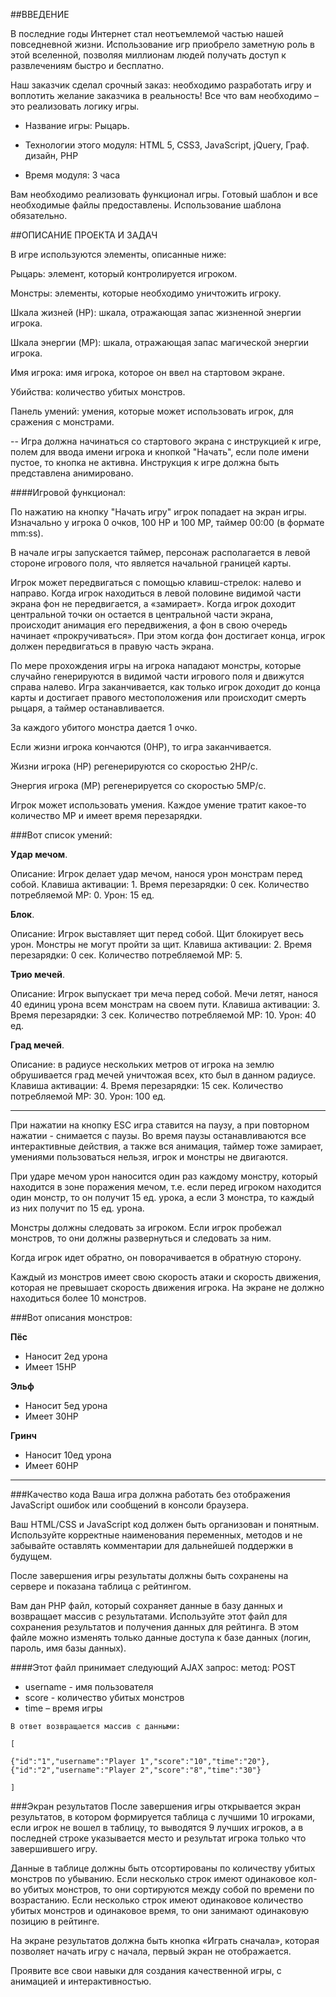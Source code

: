 ##ВВЕДЕНИЕ 

В последние годы Интернет стал неотъемлемой частью нашей повседневной жизни. Использование игр приобрело заметную роль в этой вселенной, позволяя миллионам людей получать доступ к развлечениям быстро и бесплатно. 

Наш заказчик сделал срочный заказ: необходимо разработать игру и воплотить желание заказчика в реальность! Все что вам необходимо – это реализовать логику игры.  

* Название игры: Рыцарь. 

* Технологии этого модуля: HTML 5, CSS3, JavaScript, jQuery, Граф. дизайн, PHP 

* Время модуля: 3 часа 

Вам необходимо реализовать функционал игры. Готовый шаблон и все необходимые файлы предоставлены. Использование шаблона обязательно. 

##ОПИСАНИЕ ПРОЕКТА И ЗАДАЧ 

В игре используются элементы, описанные ниже: 

Рыцарь: элемент, который контролируется игроком. 

Монстры: элементы, которые необходимо уничтожить игроку. 

Шкала жизней (HP): шкала, отражающая запас жизненной энергии игрока. 

Шкала энергии (MP): шкала, отражающая запас магической энергии игрока. 

Имя игрока: имя игрока, которое он ввел на стартовом экране. 

Убийства: количество убитых монстров. 

Панель умений: умения, которые может использовать игрок, для сражения с монстрами. 

 
--
Игра должна начинаться со стартового экрана с инструкцией к игре, полем для ввода имени игрока и кнопкой "Начать", если поле имени пустое, то кнопка не активна. Инструкция к игре должна быть представлена анимировано. 

 

####Игровой функционал: 

По нажатию на кнопку "Начать игру" игрок попадает на экран игры. Изначально у игрока 0 очков, 100 HP и 100 MP, таймер 00:00 (в формате mm:ss). 

В начале игры запускается таймер, персонаж располагается в левой стороне игрового поля, что является начальной границей карты. 

Игрок может передвигаться с помощью клавиш-стрелок: налево и направо. Когда игрок находиться в левой половине видимой части экрана фон не передвигается, а «замирает». Когда игрок доходит центральной точки он остается в центральной части экрана, происходит анимация его передвижения, а фон в свою очередь начинает «прокручиваться». При этом когда фон достигает конца, игрок должен передвигаться в правую часть экрана. 

По мере прохождения игры на игрока нападают монстры, которые случайно генерируются в видимой части игрового поля и движутся справа налево. Игра заканчивается, как только игрок доходит до конца карты и достигает правого местоположения или происходит смерть рыцаря, а таймер останавливается. 

За каждого убитого монстра дается 1 очко. 

Если жизни игрока кончаются (0HP), то игра заканчивается. 

Жизни игрока (HP) регенерируются со скоростью 2HP/с. 

Энергия игрока (MP) регенерируется со скоростью 5MP/с. 

Игрок может использовать умения. 
Каждое умение тратит какое-то количество MP и имеет время перезарядки.

###Вот список умений: 

**Удар мечом**.
 
Описание: Игрок делает удар мечом, нанося урон монстрам перед собой. 
Клавиша активации: 1. 
Время перезарядки: 0 сек. 
Количество потребляемой MP: 0. 
Урон: 15 ед. 

**Блок**.
 
Описание: Игрок выставляет щит перед собой. Щит блокирует весь урон. Монстры не могут пройти за щит. 
Клавиша активации: 2. 
Время перезарядки: 0 сек. 
Количество потребляемой MP: 5. 

**Трио мечей**.
 
Описание: Игрок выпускает три меча перед собой. Мечи летят, нанося 40 единиц урона всем монстрам на своем пути. 
Клавиша активации: 3. 
Время перезарядки: 3 сек. 
Количество потребляемой MP: 10. 
Урон: 40 ед. 

**Град мечей**.
 
Описание: в радиусе нескольких метров от игрока на землю обрушивается град мечей уничтожая всех, кто был в данном радиусе. 
Клавиша активации: 4. 
Время перезарядки: 15 сек. 
Количество потребляемой MP: 30. 
Урон: 100 ед. 

 
---

При нажатии на кнопку ESC игра ставится на паузу, а при повторном нажатии - снимается с паузы. Во время паузы останавливаются все интерактивные действия, а также вся анимация, таймер тоже замирает, умениями пользоваться нельзя, игрок и монстры не двигаются.  

При ударе мечом урон наносится один раз каждому монстру, который находится в зоне поражения мечом, т.е. если перед игроком находится один монстр, то он получит 15 ед. урока, а если 3 монстра, то каждый из них получит по 15 ед. урона. 

Монстры должны следовать за игроком. Если игрок пробежал монстров, то они должны развернуться и следовать за ним. 

Когда игрок идет обратно, он поворачивается в обратную сторону. 

Каждый из монстров имеет свою скорость атаки и скорость движения, которая не превышает скорость движения игрока. 
На экране не должно находиться более 10 монстров. 


###Вот описания монстров: 
 
**Пёс**

* Наносит 2ед урона 
* Имеет 15HP  

**Эльф**
* Наносит 5ед урона 
* Имеет 30HP 

**Гринч**
* Наносит 10ед урона 
* Имеет 60HP 

---

###Качество кода
Ваша игра должна работать без отображения JavaScript ошибок или сообщений в консоли браузера.  

Ваш HTML/CSS и JavaScript код должен быть организован и понятным. Используйте корректные наименования переменных, методов и не забывайте оставлять комментарии для дальнейшей поддержки в будущем. 

После завершения игры результаты должны быть сохранены на сервере и показана таблица с рейтингом. 

Вам дан PHP файл, который сохраняет данные в базу данных и возвращает массив с результатами. Используйте этот файл для сохранения результатов и получения данных для рейтинга. 
В этом файле можно изменять только данные доступа к базе данных (логин, пароль, имя базы данных). 

####Этот файл принимает следующий AJAX запрос:
метод: POST 
* username - имя пользователя 
* score - количество убитых монстров 
* time – время игры 

```
В ответ возвращается массив с данными: 

[ 

{"id":"1","username":"Player 1","score":"10","time":"20"}, 
{"id":"2","username":"Player 2","score":"8","time":"30"} 

] 
```
 
###Экран результатов
После завершения игры открывается экран результатов, в котором формируется таблица с лучшими 10 игроками, если игрок не вошел в таблицу, то выводятся 9 лучших игроков, а в последней строке указывается место и результат игрока только что завершившего игру. 

Данные в таблице должны быть отсортированы по количеству убитых монстров по убыванию. Если несколько строк имеют одинаковое кол-во убитых монстров, то они сортируются между собой по времени по возрастанию. Если несколько строк имеют одинаковое количество убитых монстров и одинаковое время, то они занимают одинаковую позицию в рейтинге. 

На экране результатов должна быть кнопка «Играть сначала», которая позволяет начать игру с начала, первый экран не отображается. 

Проявите все свои навыки для создания качественной игры, с анимацией и интерактивностью. 
